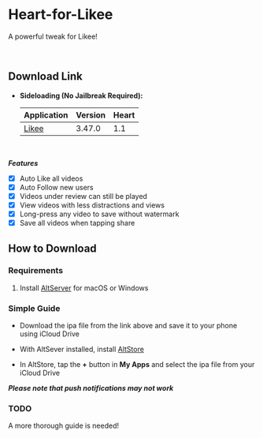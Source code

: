 # Heart-for-Likee
A powerful tweak for Likee!


&nbsp;

## Download Link

* **Sideloading (No Jailbreak Required):** 
   
    | Application | Version | Heart |
    | --- | --- | --- |
    | [Likee](https://mega.nz/file/lcpm0CAD#Pphf0Lharg06M7gw3mitYlBJKAGobAh-9Amq8IIlvbs) | 3.47.0 | 1.1 |

        
&nbsp;

***Features***

- [x] Auto Like all videos
- [x] Auto Follow new users
- [x] Videos under review can still be played
- [x] View videos with less distractions and views
- [x] Long-press any video to save without watermark
- [x] Save all videos when tapping share

## How to Download

### Requirements

1. Install [AltServer](https://altstore.io/) for macOS or Windows 

### Simple Guide

* Download the ipa file from the link above and save it to your phone using iCloud Drive 

* With AltSever installed, install [AltStore](https://altstore.io/faq/)  

* In AltStore, tap the **+** button in **My Apps** and select the ipa file from your iCloud Drive 


***Please note that push notifications may not work***


### TODO 
A more thorough guide is needed!  
